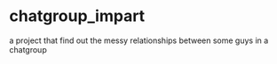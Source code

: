 # chatgroup_impart
a project that find out the messy relationships between some guys in a chatgroup
